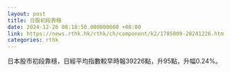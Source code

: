 ```yaml
---
layout: post
title: 日股初段靠穩
date: 2024-12-26 08:18:50.000000000 +08:00
link: https://news.rthk.hk/rthk/ch/component/k2/1785009-20241226.htm
categories: rthk
---
```


日本股市初段靠穩，日經平均指數較早時報39226點，升95點，升幅0.24%。
